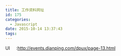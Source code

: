 ```yaml
---
title: 工作资料网址
id: 175
categories:
  - Javascript
date: 2015-10-14 13:37:43
tags:
---
```


UI     :http://events.dianping.com/dpux/page-13.html